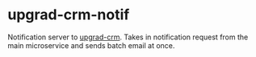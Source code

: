 # upgrad-crm-notif

Notification server to [upgrad-crm](https://github.com/santosh/upgrad-crm). Takes in notification request from the main microservice and sends batch email at once.
